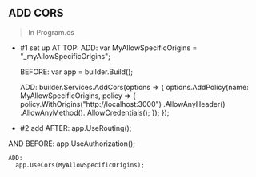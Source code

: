 ## ADD CORS
> In Program.cs
  - #1 set up
    AT TOP:
      ADD:
        var MyAllowSpecificOrigins = "_myAllowSpecificOrigins";


    BEFORE:
    var app = builder.Build();

      ADD:
        builder.Services.AddCors(options =>
        {
          options.AddPolicy(name: MyAllowSpecificOrigins,
          policy =>
          {
            policy.WithOrigins("http://localhost:3000")
            .AllowAnyHeader()
            .AllowAnyMethod().
            AllowCredentials();
          });
        });


  - #2 add
  AFTER:
    app.UseRouting();

  AND BEFORE:
    app.UseAuthorization();

    ADD:
      app.UseCors(MyAllowSpecificOrigins);

